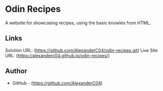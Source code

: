 # Odin Recipes

A website for showcasing recipes, using the basic knowles from HTML.

## Links

Solution URL: (https://github.com/AlexanderC04/odin-recipes.git)
Live Site URL: (https://alexanderc04.github.io/odin-recipes/)

## Author

- GitHub - (https://github.com/AlexanderC04)
